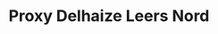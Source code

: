 ---
title: "Proxy Delhaize Leers Nord"
url: /estaimpuis/proxy-delhaize-leers-nord/
shop: supermarché
---